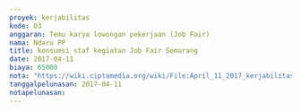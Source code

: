 ```yaml
---
proyek: kerjabilitas
kode: D3
anggaran: Temu karya lowongan pekerjaan (Job Fair)
nama: Ndaru PP
title: konsumsi staf kegiatan Job Fair Semarang
date: 2017-04-11
biaya: 65000
nota: "https://wiki.ciptamedia.org/wiki/File:April_11_2017_kerjabilitas_D3_beli_snack_ndaru736.jpg"
tanggalpelunasan: 2017-04-11
notapelunasan:
---
```

